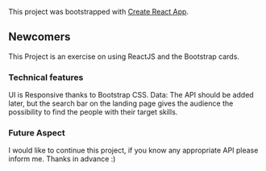 This project was bootstrapped with [Create React App](https://github.com/facebook/create-react-app).

## Newcomers
This Project is an exercise on using ReactJS and the Bootstrap cards.

### Technical features
UI is Responsive thanks to Bootstrap CSS. Data: The API should be added later, but the search bar on the landing page gives the audience the possibility to find the people with their target skills.

### Future Aspect
I would like to continue this project, if you know any appropriate API please inform me. Thanks in advance :)

